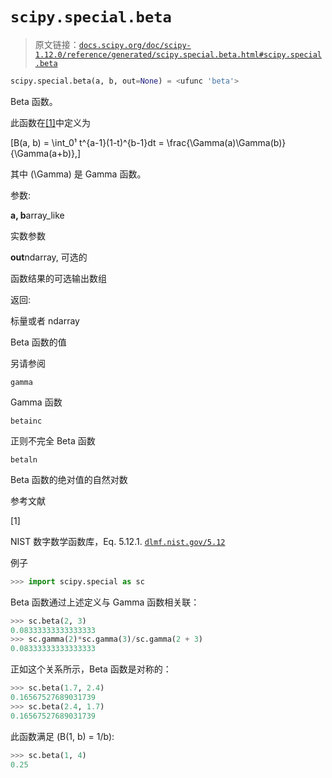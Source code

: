 # `scipy.special.beta`

> 原文链接：[`docs.scipy.org/doc/scipy-1.12.0/reference/generated/scipy.special.beta.html#scipy.special.beta`](https://docs.scipy.org/doc/scipy-1.12.0/reference/generated/scipy.special.beta.html#scipy.special.beta)

```py
scipy.special.beta(a, b, out=None) = <ufunc 'beta'>
```

Beta 函数。

此函数在[[1]](#rcac2d32f2bd2-1)中定义为

\[B(a, b) = \int_0¹ t^{a-1}(1-t)^{b-1}dt = \frac{\Gamma(a)\Gamma(b)}{\Gamma(a+b)},\]

其中 \(\Gamma\) 是 Gamma 函数。

参数:

**a, b**array_like

实数参数

**out**ndarray, 可选的

函数结果的可选输出数组

返回:

标量或者 ndarray

Beta 函数的值

另请参阅

`gamma`

Gamma 函数

`betainc`

正则不完全 Beta 函数

`betaln`

Beta 函数的绝对值的自然对数

参考文献

[1]

NIST 数字数学函数库，Eq. 5.12.1\. [`dlmf.nist.gov/5.12`](https://dlmf.nist.gov/5.12)

例子

```py
>>> import scipy.special as sc 
```

Beta 函数通过上述定义与 Gamma 函数相关联：

```py
>>> sc.beta(2, 3)
0.08333333333333333
>>> sc.gamma(2)*sc.gamma(3)/sc.gamma(2 + 3)
0.08333333333333333 
```

正如这个关系所示，Beta 函数是对称的：

```py
>>> sc.beta(1.7, 2.4)
0.16567527689031739
>>> sc.beta(2.4, 1.7)
0.16567527689031739 
```

此函数满足 \(B(1, b) = 1/b\):

```py
>>> sc.beta(1, 4)
0.25 
```
